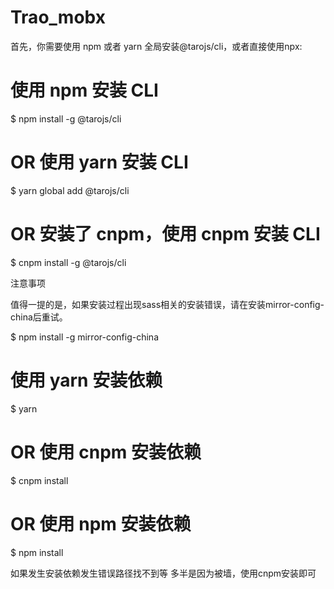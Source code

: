 # Trao_mobx
首先，你需要使用 npm 或者 yarn 全局安装@tarojs/cli，或者直接使用npx:

# 使用 npm 安装 CLI
$ npm install -g @tarojs/cli
# OR 使用 yarn 安装 CLI
$ yarn global add @tarojs/cli
# OR 安装了 cnpm，使用 cnpm 安装 CLI
$ cnpm install -g @tarojs/cli

注意事项

值得一提的是，如果安装过程出现sass相关的安装错误，请在安装mirror-config-china后重试。

$ npm install -g mirror-config-china


# 使用 yarn 安装依赖
$ yarn
# OR 使用 cnpm 安装依赖
$ cnpm install
# OR 使用 npm 安装依赖
$ npm install


如果发生安装依赖发生错误路径找不到等 多半是因为被墙，使用cnpm安装即可
